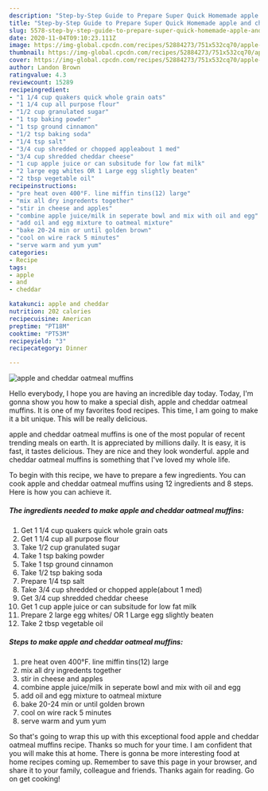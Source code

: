 ```yaml
---
description: "Step-by-Step Guide to Prepare Super Quick Homemade apple and cheddar oatmeal muffins"
title: "Step-by-Step Guide to Prepare Super Quick Homemade apple and cheddar oatmeal muffins"
slug: 5578-step-by-step-guide-to-prepare-super-quick-homemade-apple-and-cheddar-oatmeal-muffins
date: 2020-11-04T09:10:23.111Z
image: https://img-global.cpcdn.com/recipes/52884273/751x532cq70/apple-and-cheddar-oatmeal-muffins-recipe-main-photo.jpg
thumbnail: https://img-global.cpcdn.com/recipes/52884273/751x532cq70/apple-and-cheddar-oatmeal-muffins-recipe-main-photo.jpg
cover: https://img-global.cpcdn.com/recipes/52884273/751x532cq70/apple-and-cheddar-oatmeal-muffins-recipe-main-photo.jpg
author: Landon Brown
ratingvalue: 4.3
reviewcount: 15289
recipeingredient:
- "1 1/4 cup quakers quick whole grain oats"
- "1 1/4 cup all purpose flour"
- "1/2 cup granulated sugar"
- "1 tsp baking powder"
- "1 tsp ground cinnamon"
- "1/2 tsp baking soda"
- "1/4 tsp salt"
- "3/4 cup shredded or chopped appleabout 1 med"
- "3/4 cup shredded cheddar cheese"
- "1 cup apple juice or can subsitude for low fat milk"
- "2 large egg whites OR 1 Large egg slightly beaten"
- "2 tbsp vegetable oil"
recipeinstructions:
- "pre heat oven 400°F. line miffin tins(12) large"
- "mix all dry ingredents together"
- "stir in cheese and apples"
- "combine apple juice/milk in seperate bowl and mix with oil and egg"
- "add oil and egg mixture to oatmeal mixture"
- "bake 20-24 min or until golden brown"
- "cool on wire rack 5 minutes"
- "serve warm and yum yum"
categories:
- Recipe
tags:
- apple
- and
- cheddar

katakunci: apple and cheddar 
nutrition: 202 calories
recipecuisine: American
preptime: "PT18M"
cooktime: "PT53M"
recipeyield: "3"
recipecategory: Dinner

---
```



![apple and cheddar oatmeal muffins](https://img-global.cpcdn.com/recipes/52884273/751x532cq70/apple-and-cheddar-oatmeal-muffins-recipe-main-photo.jpg)

Hello everybody, I hope you are having an incredible day today. Today, I'm gonna show you how to make a special dish, apple and cheddar oatmeal muffins. It is one of my favorites food recipes. This time, I am going to make it a bit unique. This will be really delicious.



apple and cheddar oatmeal muffins is one of the most popular of recent trending meals on earth. It is appreciated by millions daily. It is easy, it is fast, it tastes delicious. They are nice and they look wonderful. apple and cheddar oatmeal muffins is something that I've loved my whole life.


To begin with this recipe, we have to prepare a few ingredients. You can cook apple and cheddar oatmeal muffins using 12 ingredients and 8 steps. Here is how you can achieve it.

<!--inarticleads1-->

##### The ingredients needed to make apple and cheddar oatmeal muffins:

1. Get 1 1/4 cup quakers quick whole grain oats
1. Get 1 1/4 cup all purpose flour
1. Take 1/2 cup granulated sugar
1. Take 1 tsp baking powder
1. Take 1 tsp ground cinnamon
1. Take 1/2 tsp baking soda
1. Prepare 1/4 tsp salt
1. Take 3/4 cup shredded or chopped apple(about 1 med)
1. Get 3/4 cup shredded cheddar cheese
1. Get 1 cup apple juice or can subsitude for low fat milk
1. Prepare 2 large egg whites/ OR 1 Large egg slightly beaten
1. Take 2 tbsp vegetable oil




<!--inarticleads2-->

##### Steps to make apple and cheddar oatmeal muffins:

1. pre heat oven 400°F. line miffin tins(12) large
1. mix all dry ingredents together
1. stir in cheese and apples
1. combine apple juice/milk in seperate bowl and mix with oil and egg
1. add oil and egg mixture to oatmeal mixture
1. bake 20-24 min or until golden brown
1. cool on wire rack 5 minutes
1. serve warm and yum yum




So that's going to wrap this up with this exceptional food apple and cheddar oatmeal muffins recipe. Thanks so much for your time. I am confident that you will make this at home. There is gonna be more interesting food at home recipes coming up. Remember to save this page in your browser, and share it to your family, colleague and friends. Thanks again for reading. Go on get cooking!
